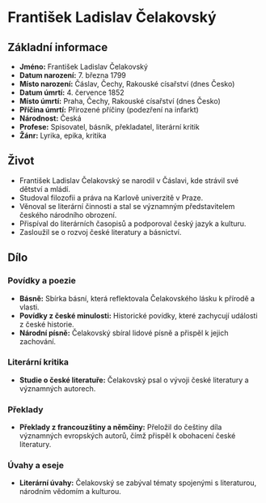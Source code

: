 # František Ladislav Čelakovský

## Základní informace

- **Jméno:** František Ladislav Čelakovský
- **Datum narození:** 7. března 1799
- **Místo narození:** Čáslav, Čechy, Rakouské císařství (dnes Česko)
- **Datum úmrtí:** 4. července 1852
- **Místo úmrtí:** Praha, Čechy, Rakouské císařství (dnes Česko)
- **Příčina úmrtí:** Přirozené příčiny (podezření na infarkt)
- **Národnost:** Česká
- **Profese:** Spisovatel, básník, překladatel, literární kritik
- **Žánr:** Lyrika, epika, kritika

## Život

- František Ladislav Čelakovský se narodil v Čáslavi, kde strávil své dětství a mládí.
- Studoval filozofii a práva na Karlově univerzitě v Praze.
- Věnoval se literární činnosti a stal se významným představitelem českého národního obrození.
- Přispíval do literárních časopisů a podporoval český jazyk a kulturu.
- Zasloužil se o rozvoj české literatury a básnictví.

## Dílo

### Povídky a poezie

- **Básně:** Sbírka básní, která reflektovala Čelakovského lásku k přírodě a vlasti.
- **Povídky z české minulosti:** Historické povídky, které zachycují události z české historie.
- **Národní písně:** Čelakovský sbíral lidové písně a přispěl k jejich zachování.

### Literární kritika

- **Studie o české literatuře:** Čelakovský psal o vývoji české literatury a významných autorech.

### Překlady

- **Překlady z francouzštiny a němčiny:** Přeložil do češtiny díla významných evropských autorů, čímž přispěl k obohacení české literatury.

### Úvahy a eseje

- **Literární úvahy:** Čelakovský se zabýval tématy spojenými s literaturou, národním vědomím a kulturou.